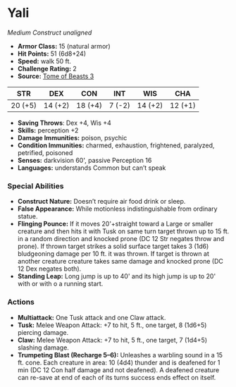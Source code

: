 # Yali

*Medium* *Construct* *unaligned*

- **Armor Class:** 15 (natural armor)
- **Hit Points:** 51 (6d8+24)
- **Speed:** walk 50 ft.
- **Challenge Rating:** 2
- **Source:** [Tome of Beasts 3](https://koboldpress.com/kpstore/product/tome-of-beasts-2-for-5th-edition/)

| STR | DEX | CON | INT | WIS | CHA |
| --- | --- | --- | --- | --- | --- |
| 20 (+5) | 14 (+2) | 18 (+4) | 7 (-2) | 14 (+2) | 12 (+1) |

- **Saving Throws**: Dex +4, Wis +4
- **Skills:** perception +2
- **Damage Immunities:** poison, psychic
- **Condition Immunities:** charmed, exhaustion, frightened, paralyzed, petrified, poisoned
- **Senses:** darkvision 60', passive Perception 16
- **Languages:** understands Common but can’t speak
### Special Abilities
- **Construct Nature:** Doesn’t require air food drink or sleep.
- **False Appearance:** While motionless indistinguishable from ordinary statue.
- **Flinging Pounce:** If it moves 20'+straight toward a Large or smaller creature and then hits it with Tusk on same turn target thrown up to 15 ft. in a random direction and knocked prone (DC 12 Str negates throw and prone). If thrown target strikes a solid surface target takes 3 (1d6) bludgeoning damage per 10 ft. it was thrown. If target is thrown at another creature creature takes same damage and knocked prone (DC 12 Dex negates both).
- **Standing Leap:** Long jump is up to 40' and its high jump is up to 20' with or with o a running start.
### Actions
- **Multiattack:** One Tusk attack and one Claw attack.
- **Tusk:** Melee Weapon Attack: +7 to hit, 5 ft., one target, 8 (1d6+5) piercing damage.
- **Claw:** Melee Weapon Attack: +7 to hit, 5 ft., one target, 7 (1d4+5) slashing damage.
- **Trumpeting Blast (Recharge 5–6):** Unleashes a warbling sound in a 15 ft. cone. Each creature in area: 10 (4d4) thunder and is deafened for 1 min (DC 12 Con half damage and not deafened). A deafened creature can re-save at end of each of its turns success ends effect on itself.
